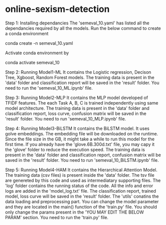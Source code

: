 # online-sexism-detection

Step 1: Installing dependancies
The 'semeval_10.yaml' has listed all the dependancies required by all the models. Run the below command to create a conda environment 

conda create -n semeval_10.yaml

Activate conda environment by

conda activate semeval_10

Step 2: Running Model1-ML
It contains the Logistic regression, Decison Tree, Xgboost, Random Forest models.
The training data is present in the 'data' folder and classification report will be saved in the 'result' folder.
You need to run the 'semeval_10_ML.ipynb' file.

Step 3: Running Model2-MLP
It contains the MLP model developed of TFIDF features. The each Task A, B, C is trained independently using same model architecture. 
The training data is present in the 'data' folder and classification report, loss curve, confusion matrix will be saved in the 'result' folder.
You need to run 'semeval_10_MLP.ipynb' file.

Step 4: Running Model3-BiLSTM
It contains the BiLSTM model. It uses golve embeddings. The embedding file will be downloaded on the runtime. Since the file size in the GB, it might take a while to
run this model for the first time. If you already have the 'glove.6B.300d.txt' file, you may capy it the 'glove' folder to reduce the execution speed.
The training data is present in the 'data' folder and classification report, confusion matrix will be saved in the 'result' folder.
You need to run 'semeval_10_BiLSTM.ipynb' file.

Step 5: Running Model4-HAM
It contains the Hierarchical Attention Model. The training data (csv files) is present inside the 'data' folder. The tsv file are genereted by this
code and used as intermediatary supporting files. 
The 'log' folder contains the running status of the code. All the info and error logs are added in the 'model_log.txt' file.
The classification report, trained model, loss curve will be saved in the 'result' folder.
The 'utils' conatins the data loading and preprocessing part.
You can change the model parameter and they are located in the main() function of the 'train.py' file. You should only change the params present in the
'YOU MAY EDIT THE BELOW PARAM' section.
You need to run the 'train.py' file.
